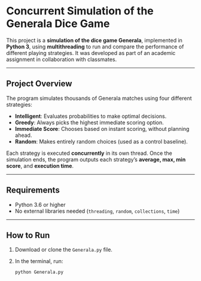 # Concurrent Simulation of the Generala Dice Game

This project is a **simulation of the dice game Generala**, implemented in **Python 3**, 
using **multithreading** to run and compare the performance of different playing strategies. 
It was developed as part of an academic assignment in collaboration with classmates.

---

## Project Overview

The program simulates thousands of Generala matches using four different strategies:

- **Intelligent**: Evaluates probabilities to make optimal decisions.
- **Greedy**: Always picks the highest immediate scoring option.
- **Immediate Score**: Chooses based on instant scoring, without planning ahead.
- **Random**: Makes entirely random choices (used as a control baseline).

Each strategy is executed **concurrently** in its own thread. Once the simulation ends, the program outputs each strategy’s **average, max, min score**, and **execution time**.

---

## Requirements

- Python 3.6 or higher  
- No external libraries needed (`threading`, `random`, `collections`, `time`)

---

## How to Run

1. Download or clone the `Generala.py` file.
2. In the terminal, run:

   ```bash
   python Generala.py
